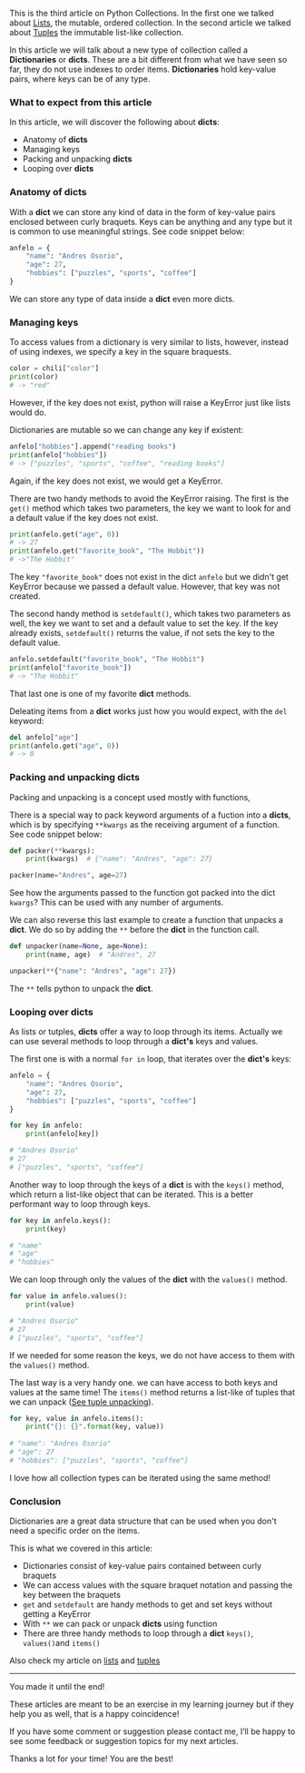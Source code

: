 This is the third article on Python Collections. In the first one we talked about [Lists](/blog/python-collections-lists/), the mutable, ordered collection. In the second article we talked about [Tuples](/blog/python-collections-tuples/) the immutable list-like collection.

In this article we will talk about a new type of collection called a **Dictionaries** or **dicts**. These are a bit different from what we have seen so far, they do not use indexes to order items. **Dictionaries** hold key-value pairs, where keys can be of any type.
### What to expect from this article

In this article, we will discover the following about **dicts**:

* Anatomy of **dicts**
* Managing keys
* Packing and unpacking **dicts**
* Looping over **dicts**

### Anatomy of dicts

With a **dict** we can store any kind of data in the form of key-value pairs enclosed between curly braquets. Keys can be anything and any type but it is common to use meaningful strings. See code snippet below:

```python
anfelo = {
    "name": "Andres Osorio",
    "age": 27,
    "hobbies": ["puzzles", "sports", "coffee"]
}
```

We can store any type of data inside a **dict** even more dicts. 

### Managing keys

To access values from a dictionary is very similar to lists, however, instead of using indexes, we specify a key in the square braquests.

```python
color = chili["color"]
print(color)
# -> "red"
```

However, if the key does not exist, python will raise a KeyError just like lists would do. 

Dictionaries are mutable so we can change any key if existent:

```python
anfelo["hobbies"].append("reading books")
print(anfelo["hobbies"])
# -> ["puzzles", "sports", "coffee", "reading books"]
```

Again, if the key does not exist, we would get a KeyError.

There are two handy methods to avoid the KeyError raising. The first is the `get()` method which takes two parameters, the key we want to look for and a default value if the key does not exist. 

```python
print(anfelo.get("age", 0))
# -> 27
print(anfelo.get("favorite_book", "The Hobbit"))
# ->"The Hobbit"
```  

The key `"favorite_book"` does not exist in the dict `anfelo` but we didn't get KeyError because we passed a default value. However, that key was not created.

The second handy method is `setdefault()`, which takes two parameters as well, the key we want to set and a default value to set the key. If the key already exists, `setdefault()` returns the value, if not sets the key to the default value.

```python
anfelo.setdefault("favorite_book", "The Hobbit")
print(anfelo["favorite_book"])
# -> "The Hobbit"
``` 

That last one is one of my favorite **dict** methods.

Deleating items from a **dict** works just how you would expect, with the `del` keyword:

```python
del anfelo["age"]
print(anfelo.get("age", 0))
# -> 0
``` 

### Packing and unpacking dicts

Packing and unpacking is a concept used mostly with functions, 

There is a special way to pack keyword arguments of a fuction into a **dicts**, which is by specifying `**kwargs` as the receiving argument of a function. See code snippet below:

```python
def packer(**kwargs):
    print(kwargs)  # {"name": "Andres", "age": 27}

packer(name="Andres", age=27)
```

See how the arguments passed to the function got packed into the dict `kwargs`? This can be used with any number of arguments.

We can also reverse this last example to create a function that unpacks a **dict**. We do so by adding the `**` before the **dict** in the function call.

```python
def unpacker(name=None, age=None):
    print(name, age)  # "Andres", 27

unpacker(**{"name": "Andres", "age": 27})
```

The `**` tells python to unpack the **dict**.


### Looping over dicts

As lists or tutples, **dicts** offer a way to loop through its items. Actually we can use several methods to loop through a **dict's** keys and values.

The first one is with a normal `for in` loop, that iterates over the **dict's** keys:

```python
anfelo = {
    "name": "Andres Osorio",
    "age": 27,
    "hobbies": ["puzzles", "sports", "coffee"]
}

for key in anfelo:
    print(anfelo[key])

# "Andres Osorio"
# 27
# ["puzzles", "sports", "coffee"]
```

Another way to loop through the keys of a **dict** is with the `keys()` method, which return a list-like object that can be iterated. This is a better performant way to loop through keys.

```python
for key in anfelo.keys():
    print(key)

# "name"
# "age"
# "hobbies"
```

We can loop through only the values of the **dict** with the `values()` method.

```python
for value in anfelo.values():
    print(value)

# "Andres Osorio"
# 27
# ["puzzles", "sports", "coffee"]
```

If we needed for some reason the keys, we do not have access to them with the `values()` method.

The last way is a very handy one. we can have access to both keys and values at the same time! The `items()` method returns a list-like of tuples that we can unpack ([See tuple unpacking](/blog/python-collections-tuples/)). 

```python
for key, value in anfelo.items():
    print("{}: {}".format(key, value))
   
# "name": "Andres Osorio"
# "age": 27
# "hobbies": ["puzzles", "sports", "coffee"]
```

I love how all collection types can be iterated using the same method!


### Conclusion

Dictionaries are a great data structure that can be used when you don't need a specific order on the items. 

This is what we covered in this article:

* Dictionaries consist of key-value pairs contained between curly braquets
* We can access values with the square braquet notation and passing the key between the braquets
* `get` and `setdefault` are handy methods to get and set keys without getting a KeyError
* With `**` we can pack or unpack **dicts** using function
* There are three handy methods to loop through a **dict** `keys()`, `values()`and `items()`

Also check my article on [lists](/blog/python-collections-lists/) and [tuples](/blog/python-collections-tuples/)

---

You made it until the end!

These articles are meant to be an exercise in my learning journey but if they help you as well, that is a happy coincidence!

If you have some comment or suggestion please contact me, I’ll be happy to see some feedback or suggestion topics for my next articles.

Thanks a lot for your time! You are the best!
